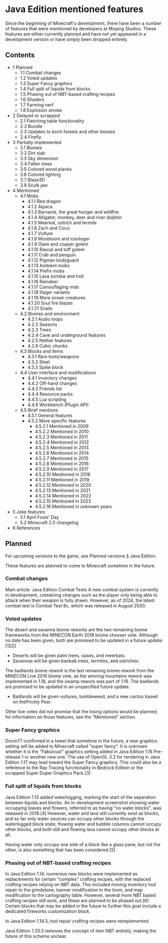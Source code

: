 # Java Edition mentioned features
Since the beginning of Minecraft's development, there have been a number of features that were mentioned by developers at Mojang Studios. These features are either currently planned and have not yet appeared in a development version or have simply been dropped entirely.

## Contents
- 1 Planned
	- 1.1 Combat changes
	- 1.2 Voted updates
	- 1.3 Super Fancy graphics
	- 1.4 Full split of liquids from blocks
	- 1.5 Phasing out of NBT-based crafting recipes
	- 1.6 Shaders
	- 1.7 Farming nerf
	- 1.8 Explosion smoke
- 2 Delayed or scrapped
	- 2.1 Fletching table functionality
	- 2.2 Bundle
	- 2.3 Updates to birch forests and other biomes
	- 2.4 Firefly
- 3 Partially implemented
	- 3.1 Biomes
	- 3.2 Dirt slab
	- 3.3 Sky dimension
	- 3.4 Fallen trees
	- 3.5 Colored wood planks
	- 3.6 Colored lighting
	- 3.7 Blaze3D
	- 3.8 Sculk jaw
- 4 Mentioned
	- 4.1 Mobs
		- 4.1.1 Red dragon
		- 4.1.2 Alpaca
		- 4.1.3 Barnacle, the great hunger and wildfire
		- 4.1.4 Alligator, monkey, deer and river dolphin
		- 4.1.5 Meerkat, ostrich and termite
		- 4.1.6 Zach and Coco
		- 4.1.7 Vulture
		- 4.1.8 Moobloom and iceologer
		- 4.1.9 Glare and copper golem
		- 4.1.10 Rascal and tuff golem
		- 4.1.11 Crab and penguin
		- 4.1.12 Pigman bodyguard
		- 4.1.13 Ambient mobs
		- 4.1.14 Prefix mobs
		- 4.1.15 Lava zombie and troll
		- 4.1.16 Reindeer
		- 4.1.17 Camouflaging mob
		- 4.1.18 Illager variants
		- 4.1.19 More ocean creatures
		- 4.1.20 Soul fire blazes
		- 4.1.21 Snails
	- 4.2 Biomes and environment
		- 4.2.1 Audio loops
		- 4.2.2 Seasons
		- 4.2.3 Trees
		- 4.2.4 Cave and underground features
		- 4.2.5 Nether features
		- 4.2.6 Cubic chunks
	- 4.3 Blocks and items
		- 4.3.1 Rare tools/weapons
		- 4.3.2 Steel
		- 4.3.3 Spike block
	- 4.4 User interface and modifications
		- 4.4.1 Inventory changes
		- 4.4.2 Off-hand changes
		- 4.4.3 Friends list
		- 4.4.4 Resource packs
		- 4.4.5 Lua scripting
		- 4.4.6 Workbench (Plugin API)
	- 4.5 Brief mentions
		- 4.5.1 General features
		- 4.5.2 More specific features
			- 4.5.2.1 Mentioned in 2009
			- 4.5.2.2 Mentioned in 2010
			- 4.5.2.3 Mentioned in 2011
			- 4.5.2.4 Mentioned in 2012
			- 4.5.2.5 Mentioned in 2013
			- 4.5.2.6 Mentioned in 2014
			- 4.5.2.7 Mentioned in 2015
			- 4.5.2.8 Mentioned in 2016
			- 4.5.2.9 Mentioned in 2017
			- 4.5.2.10 Mentioned in 2018
			- 4.5.2.11 Mentioned in 2019
			- 4.5.2.12 Mentioned in 2020
			- 4.5.2.13 Mentioned in 2021
			- 4.5.2.14 Mentioned in 2022
			- 4.5.2.15 Mentioned in 2023
			- 4.5.2.16 Mentioned in unknown years
- 5 Joke features
	- 5.1 April Fools' Day
	- 5.2 Minecraft 2.0 changelog
- 6 References

## Planned
For upcoming versions to the game, see Planned versions § Java Edition.

These features are planned to come to Minecraft sometime in the future.

### Combat changes
Main article: Java Edition Combat Tests
A new combat system is currently in development, containing changes such as the player only being able to attack when their weapon is fully drawn. However, as of 2024, the latest combat test is Combat Test 8c, which was released in August 2020.

### Voted updates
The desert and savanna biome reworks are the two remaining biome frameworks from the MINECON Earth 2018 biome chooser vote. Although no date has been given, both are promised to be updated in a future update:[1][2]

- Deserts will be given palm trees, oases, and meerkats.
- Savannas will be given baobab trees, termites, and ostriches.

The badlands biome rework is the last remaining biome rework from the MINECON Live 2019 biome vote, as the winning mountains rework was implemented in 1.18, and the swamp rework was part of 1.19. The badlands are promised to be updated in an unspecified future update:

- Badlands will be given vultures, tumbleweed, and a new cactus based on thePrickly Pear.

Other live votes did not promise that the losing options would be planned; for information on those features, see the "Mentioned" section.

### Super Fancy graphics
Docm77 confirmed in a tweet that sometime in the future, a new graphics setting will be added to Minecraft called "super fancy". It is unknown whether it is the "Fabulous!" graphics setting added in Java Edition 1.16 Pre-release 1 or another new one. The use of OpenGL 3.2 for rendering in Java Edition 1.17 may lead toward the Super Fancy graphics. This could also be a reference to the Ray Tracing functionality in Bedrock Edition or the scrapped Super Duper Graphics Pack.[3]

### Full split of liquids from blocks


Java Edition 1.13 added waterlogging, marking the start of the separation between liquids and blocks. An in-development screenshot showing water occupying leaves and flowers, referred to as having "no water blocks", was released in 2018.[4] However, water and lava still currently exist as blocks, and so far only water sources can occupy other blocks through the waterlogged block state; flowing water and bubble columns cannot occupy other blocks, and both still and flowing lava cannot occupy other blocks at all.

Having water only occupy one side of a block like a glass pane, but not the other, is also something that has been considered.[5]

### Phasing out of NBT-based crafting recipes
In Java Edition 1.14, numerous new blocks were implemented as replacements for certain "complex" crafting recipes, with the replaced crafting recipes relying on NBT data. This included moving inventory tool repair to the grindstone, banner modification to the loom, and map modification to the cartography table. However, several more NBT based crafting recipes still exist, and these are planned to be phased out.[6] Certain blocks that may be added in the future to further this goal include a dedicated fireworks customization block.

In Java Edition 1.14.3, tool repair crafting recipes were reimplemented.

Java Edition 1.20.5 removes the concept of item NBT entirely, making the future of this scheme unclear.

